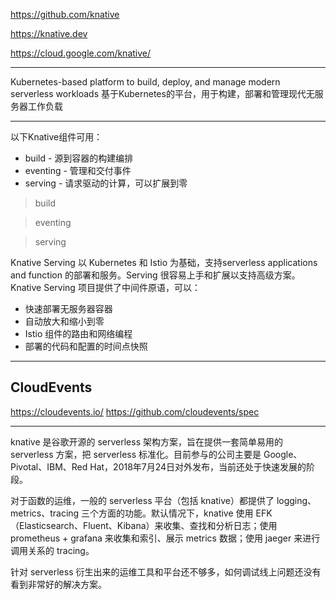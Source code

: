https://github.com/knative

https://knative.dev

https://cloud.google.com/knative/

---

Kubernetes-based platform to build, deploy, and manage modern serverless workloads
基于Kubernetes的平台，用于构建，部署和管理现代无服务器工作负载

---

以下Knative组件可用：
* build - 源到容器的构建编排
* eventing - 管理和交付事件
* serving - 请求驱动的计算，可以扩展到零

> build

> eventing

> serving

Knative Serving 以 Kubernetes 和 Istio 为基础，支持serverless applications and function 的部署和服务。Serving 很容易上手和扩展以支持高级方案。
Knative Serving 项目提供了中间件原语，可以：
* 快速部署无服务器容器
* 自动放大和缩小到零
* Istio 组件的路由和网络编程
* 部署的代码和配置的时间点快照

---

## CloudEvents

https://cloudevents.io/
https://github.com/cloudevents/spec

---

knative 是谷歌开源的 serverless 架构方案，旨在提供一套简单易用的 serverless 方案，把 serverless 标准化。目前参与的公司主要是 Google、Pivotal、IBM、Red Hat，2018年7月24日对外发布，当前还处于快速发展的阶段。

对于函数的运维，一般的 serverless 平台（包括 knative）都提供了 logging、metrics、tracing 三个方面的功能。默认情况下，knative 使用 EFK（Elasticsearch、Fluent、Kibana）来收集、查找和分析日志；使用 prometheus + grafana 来收集和索引、展示 metrics 数据；使用 jaeger 来进行调用关系的 tracing。

针对 serverless 衍生出来的运维工具和平台还不够多，如何调试线上问题还没有看到非常好的解决方案。
